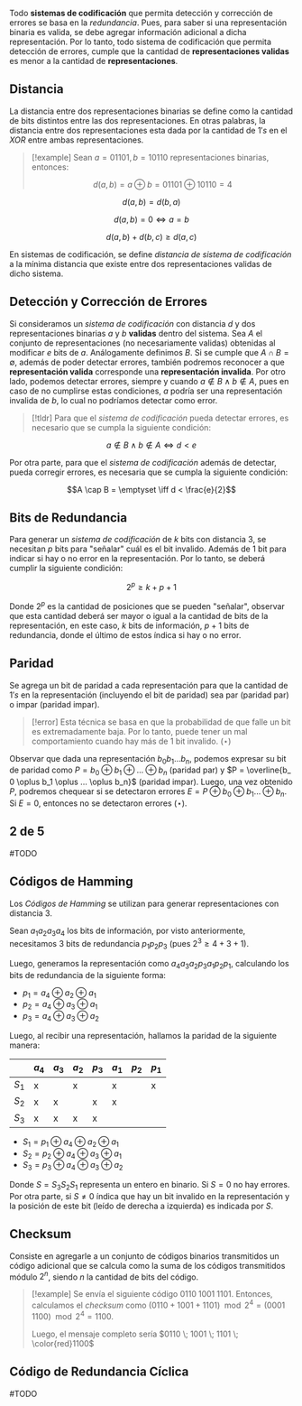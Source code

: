 Todo **sistemas de codificación** que permita detección y corrección de errores se basa en la *redundancia*. Pues, para saber si una representación binaria es valida, se debe agregar información adicional a dicha representación. Por lo tanto, todo sistema de codificación que permita detección de errores, cumple que la cantidad de **representaciones validas** es menor a la cantidad de **representaciones**.

## Distancia
La distancia entre dos representaciones binarias se define como la cantidad de bits distintos entre las dos representaciones. En otras palabras, la distancia entre dos representaciones esta dada por la cantidad de $1's$  en el $XOR$ entre ambas representaciones.

>[!example] 
>Sean $a=01101, b=10110$ representaciones binarias, entonces:
>
>$$d(a, b) = a \oplus b = 01101 \oplus 10110 = 4$$

$$\tag{1} d(a,b) = d(b, a)$$

$$\tag{2} d(a,b) = 0 \iff a = b$$

$$\tag{3} d(a, b) + d(b, c) \geq d(a, c)$$

En sistemas de codificación, se define *distancia de sistema de codificación* a la mínima distancia que existe entre dos representaciones validas de dicho sistema.

## Detección y Corrección de Errores
Si consideramos un *sistema de codificación* con distancia $d$ y dos representaciones binarias $a$ y $b$ **validas** dentro del sistema. Sea $A$ el conjunto de representaciones (no necesariamente validas) obtenidas al modificar $e$ bits de $a$. Análogamente definimos $B$.
Si se cumple que $A \cap B = \emptyset$, además de poder detectar errores, también podremos reconocer a que **representación valida** corresponde una **representación invalida**.
Por otro lado, podemos detectar errores, siempre y cuando $a \notin B \land b \notin A$, pues en caso de no cumplirse estas condiciones, $a$ podría ser una representación invalida de $b$, lo cual no podríamos detectar como error.

>[!tldr]
>Para que el *sistema de codificación* pueda detectar errores, es necesario que se cumpla la siguiente condición:

$$a \notin B \land b \notin A \iff d < e$$

Por otra parte, para que el *sistema de codificación* además de detectar, pueda corregir errores, es necesaria que se cumpla la siguiente condición:

$$A \cap B = \emptyset \iff d < \frac{e}{2}$$

## Bits de Redundancia
Para generar un *sistema de codificación* de $k$ bits con distancia $3$, se necesitan $p$ bits para "señalar" cuál es el bit invalido. Además de $1$ bit para indicar si hay o no error en la representación. Por lo tanto, se deberá cumplir la siguiente condición:

$$2^p \geq k + p + 1$$

Donde $2^p$ es la cantidad de posiciones que se pueden "señalar", observar que esta cantidad deberá ser mayor o igual a la cantidad de bits de la representación, en este caso, $k$ bits de información, $p+1$ bits de redundancia, donde el último de estos índica si hay o no error.

## Paridad
Se agrega un bit de paridad a cada representación para que la cantidad de $1's$ en la representación (incluyendo el bit de paridad) sea par (paridad par) o impar (paridad impar).

>[!error] 
>Esta técnica se basa en que la probabilidad de que falle un bit es extremadamente baja. Por lo tanto, puede tener un mal comportamiento cuando hay más de $1$ bit invalido. $(\star)$

Observar que dada una representación $b_0b_1...b_n$, podemos expresar su bit de paridad como $P = b_ 0 \oplus b_1 \oplus ... \oplus b_n$ (paridad par) y $P = \overline{b_ 0 \oplus b_1 \oplus ... \oplus b_n}$ (paridad impar). Luego, una vez obtenido $P$, podremos chequear si se detectaron errores $E = P \oplus b_0 \oplus b_1 ... \oplus b_n$. Si $E=0$, entonces no se detectaron errores $(\star)$.

## 2 de 5
#TODO

## Códigos de Hamming
Los *Códigos de Hamming* se utilizan para generar representaciones con distancia $3$.

Sean $a_1a_2a_3a_4$ los bits de información, por visto anteriormente, necesitamos $3$ bits de redundancia $p_1p_2p_3$ (pues $2^3 \geq 4 + 3 + 1$).

Luego, generamos la representación como $a_4 a_3 a_2 p_3 a_1 p_2 p_1$, calculando los bits de redundancia de la siguiente forma:
- $p_1 = a_4 \oplus a_2 \oplus a_1$
- $p_2 = a_4 \oplus a_3 \oplus a_1$
- $p_3 = a_4 \oplus a_3 \oplus a_2$

Luego, al recibir una representación, hallamos la paridad de la siguiente manera:

| |$a_4$|$a_3$|$a_2$|$p_3$|$a_1$|$p_2$|$p_1$|
|-|-|-|-|-|-|-|-|
|$S_1$|x||x||x||x|
|$S_2$|x|x||x|x||
|$S_3$|x|x|x|x|||

- $S_1 = p_1 \oplus a_4 \oplus a_2 \oplus a_1$
- $S_2 = p_2 \oplus a_4 \oplus a_3 \oplus a_1$
- $S_3 = p_3 \oplus a_4 \oplus a_3 \oplus a_2$

Donde $S=S_3 S_2 S_1$ representa un entero en binario. Si $S=0$ no hay errores. Por otra parte, si $S \neq 0$ índica que hay un bit invalido en la representación y la posición de este bit (leído de derecha a izquierda) es indicada por $S$.

## Checksum
Consiste en agregarle a un conjunto de códigos binarios transmitidos un código adicional que se calcula como la suma de los códigos transmitidos módulo $2^n$, siendo $n$ la cantidad de bits del código.

>[!example] 
>Se envía el siguiente código $0110 \; 1001 \; 1101$. Entonces, calculamos el *checksum* como $(0110 + 1001 + 1101) \mod{2^4} = (0001 \; 1100) \mod{2^4} = 1100$.
>
>Luego, el mensaje completo sería $0110 \; 1001 \; 1101 \; \color{red}1100$

## Código de Redundancia Cíclica
#TODO
